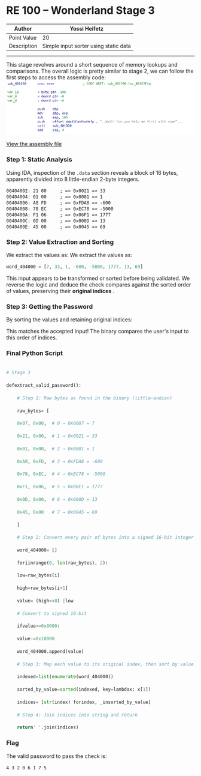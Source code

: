# RE 100 – Wonderland Stage 3

| Author      | Yossi Heifetz                               |
| ----------- | ------------------------------------- |
| Point Value | 20                                    |
| Description | Simple input sorter using static data |

---

This stage revolves around a short sequence of memory lookups and comparisons. The overall logic is pretty similar to stage 2,
we can follow the first steps to access the assembly code:
![alt text](images/image_8.png)


[View the assembly file](./stage_3_subruotine.asm)

### Step 1: Static Analysis

Using IDA, inspection of the `.data` section reveals a block of 16 bytes, apparently divided into 8 little-endian 2-byte integers.

```assembly
00404002: 21 00     ; => 0x0021 => 33
00404004: 01 00     ; => 0x0001 => 1
00404006: A8 FD     ; => 0xFDA8 => -600
00404008: 78 EC     ; => 0xEC78 => -5000
0040400A: F1 06     ; => 0x06F1 => 1777
0040400C: 0D 00     ; => 0x000D => 13
0040400E: 45 00     ; => 0x0045 => 69
```

### Step 2: Value Extraction and Sorting

We extract the values as:
We extract the values as:

```python
word_404000 = [7, 33, 1, -600, -5000, 1777, 13, 69]
```

This input appears to be transformed or sorted before being validated. We reverse the logic and deduce the check compares against the sorted order of values, preserving their  **original indices** .

### Step 3: Getting the Password

By sorting the values and retaining original indices:

This matches the accepted input! The binary compares the user's input to this order of indices.

### Final Python Script


```python

# Stage 3

defextract_valid_password():

    # Step 1: Raw bytes as found in the binary (little-endian)

    raw_bytes= [

    0x07, 0x00,  # 0 → 0x0007 = 7

    0x21, 0x00,  # 1 → 0x0021 = 33

    0x01, 0x00,  # 2 → 0x0001 = 1

    0xA8, 0xFD,  # 3 → 0xFDA8 = -600

    0x78, 0xEC,  # 4 → 0xEC78 = -5000

    0xF1, 0x06,  # 5 → 0x06F1 = 1777

    0x0D, 0x00,  # 6 → 0x000D = 13

    0x45, 0x00   # 7 → 0x0045 = 69

    ]

    # Step 2: Convert every pair of bytes into a signed 16-bit integer

    word_404000= []

    foriinrange(0, len(raw_bytes), 2):

    low=raw_bytes[i]

    high=raw_bytes[i+1]

    value= (high<<8) |low

    # Convert to signed 16-bit

    ifvalue>=0x8000:

    value-=0x10000

    word_404000.append(value)

    # Step 3: Map each value to its original index, then sort by value

    indexed=list(enumerate(word_404000))

    sorted_by_value=sorted(indexed, key=lambdax: x[1])

    indices= [str(index) forindex, _insorted_by_value]

    # Step 4: Join indices into string and return

    return' '.join(indices)
```

### Flag

The valid password to pass the check is:
```
4 3 2 0 6 1 7 5
```


